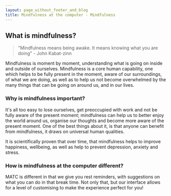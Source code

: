 ```yaml
---
layout: page_without_footer_and_blog
title: Mindfulness at the computer - Mindfulness
---
```


## What is mindfulness?

> "Mindfulness means being awake. It means knowing what you are doing" - John Kabat-zinn

Mindfulness is moment by moment, understanding what is going on inside and outside of ourselves. Mindfulness is a core human capability, one which helps to be fully present in the moment, aware of our surroundings, of what we are doing, as well as to help us not become overwhelmed by the many things that can be going on around us, and in our lives.


### Why is mindfulness important?

It's all too easy to lose ourselves, get preoccupied with work and not be fully aware of the present moment; mindfulness can help us to better enjoy the world around us, organise our thoughts and become more aware of the present moment. One of the best things about it, is that anyone can benefit from mindfulness, it draws on universal human qualities.

It is scientifically proven that over time, that mindfulness helps to improve happiness, wellbeing, as well as help to prevent depression, anxiety and stress.


### How is mindfulness at the computer different?

MATC is different in that we give you rest reminders, with suggestions on what you can do in that break time. Not only that, but our interface allows for a level of customising to make the experience perfect for you!


